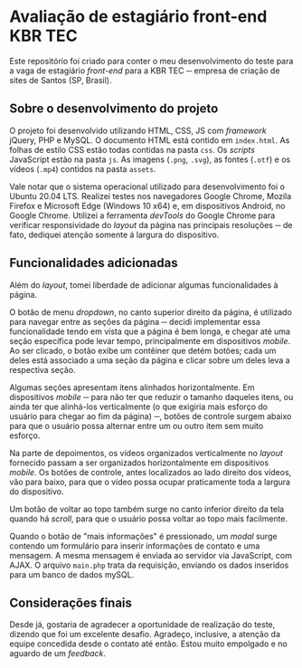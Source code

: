 # Avaliação de estagiário front-end KBR TEC

Este repositório foi criado para conter o meu desenvolvimento do teste para a vaga de estagiário *front-end* para a KBR TEC ─ empresa de criação de sites de Santos (SP, Brasil).

## Sobre o desenvolvimento do projeto

O projeto foi desenvolvido utilizando HTML, CSS, JS com *framework* jQuery, PHP e MySQL. O documento HTML está contido em `index.html`. As folhas de estilo CSS estão todas contidas na pasta `css`. Os *scripts* JavaScript estão na pasta `js`. As imagens (`.png`, `.svg`), as fontes (`.otf`) e os vídeos (`.mp4`) contidos na pasta `assets`. 

Vale notar que o sistema operacional utilizado para desenvolvimento foi o Ubuntu 20.04 LTS. Realizei testes nos navegadores Google Chrome, Mozila Firefox e Microsoft Edge (Windows 10 x64) e, em dispositivos Android, no Google Chrome. Utilizei a ferramenta *devTools* do Google Chrome para verificar responsividade do *layout* da página nas principais resoluções ─ de fato, dediquei atenção somente á largura do dispositivo.  

## Funcionalidades adicionadas 

Além do *layout*, tomei liberdade de adicionar algumas funcionalidades à página. 

O botão de menu *dropdown*, no canto superior direito da página, é utilizado para navegar entre as seções da página ─ decidi implementar essa funcionalidade tendo em vista que a página é bem longa, e chegar até uma seção específica pode levar tempo, principalmente em dispositivos *mobile*. Ao ser clicado, o botão exibe um contêiner que detém botões; cada um deles está associado a uma seção da página e clicar sobre um deles leva a respectiva seção. 

Algumas seções apresentam itens alinhados horizontalmente. Em dispositivos *mobile* ─ para não ter que reduzir o tamanho daqueles itens, ou ainda ter que alinhá-los verticalmente (o que exigiria mais esforço do usuário para chegar ao fim da página) ─, botões de controle surgem abaixo para que o usuário possa alternar entre um ou outro item sem muito esforço. 

Na parte de depoimentos, os vídeos organizados verticalmente no *layout* fornecido passam a ser organizados horizontalmente em dispositivos *mobile*. Os botões de controle, antes localizados ao lado direito dos vídeos, vão para baixo, para que o vídeo possa ocupar praticamente toda a largura do dispositivo.

Um botão de voltar ao topo também surge no canto inferior direito da tela quando há *scroll*, para que o usuário possa voltar ao topo mais facilmente. 

Quando o botão de "mais informações" é pressionado, um *modal* surge contendo um formulário para inserir informações de contato e uma mensagem. A mesma mensagem é enviada ao servidor via JavaScript, com AJAX. O arquivo `main.php` trata da requisição, enviando os dados inseridos para um banco de dados mySQL.

## Considerações finais

Desde já, gostaria de agradecer a oportunidade de realização do teste, dizendo que foi um excelente desafio. Agradeço, inclusive, a atenção da equipe concedida desde o contato até então. Estou muito empolgado e no aguardo de um *feedback*.
